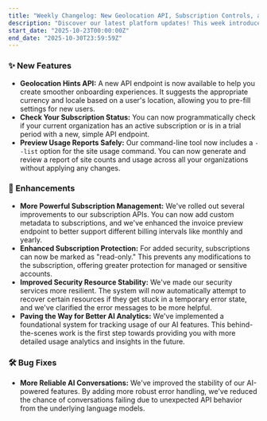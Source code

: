 ```yaml
---
title: "Weekly Changelog: New Geolocation API, Subscription Controls, and Usage Previews"
description: "Discover our latest platform updates! This week introduces a new Geolocation API for better onboarding, subscription status checks, and a new dry-run usage report."
start_date: "2025-10-23T00:00:00Z"
end_date: "2025-10-30T23:59:59Z"
---
```


### ✨ New Features

*   **Geolocation Hints API:** A new API endpoint is now available to help you create smoother onboarding experiences. It suggests the appropriate currency and locale based on a user's location, allowing you to pre-fill settings for new users.
*   **Check Your Subscription Status:** You can now programmatically check if your current organization has an active subscription or is in a trial period with a new, simple API endpoint.
*   **Preview Usage Reports Safely:** Our command-line tool now includes a `--list` option for the site usage command. You can now generate and review a report of site counts and usage across all your organizations without applying any changes.

### 🚀 Enhancements

*   **More Powerful Subscription Management:** We've rolled out several improvements to our subscription APIs. You can now add custom metadata to subscriptions, and we've enhanced the invoice preview endpoint to better support different billing intervals like monthly and yearly.
*   **Enhanced Subscription Protection:** For added security, subscriptions can now be marked as "read-only." This prevents any modifications to the subscription, offering greater protection for managed or sensitive accounts.
*   **Improved Security Resource Stability:** We've made our security services more resilient. The system will now automatically attempt to recover certain resources if they get stuck in a temporary error state, and we've clarified the error messages to be more helpful.
*   **Paving the Way for Better AI Analytics:** We've implemented a foundational system for tracking usage of our AI features. This behind-the-scenes work is the first step towards providing you with more detailed usage analytics and insights in the future.

### 🛠️ Bug Fixes

*   **More Reliable AI Conversations:** We've improved the stability of our AI-powered features. By adding more robust error handling, we've reduced the chance of conversations failing due to unexpected API behavior from the underlying language models.
